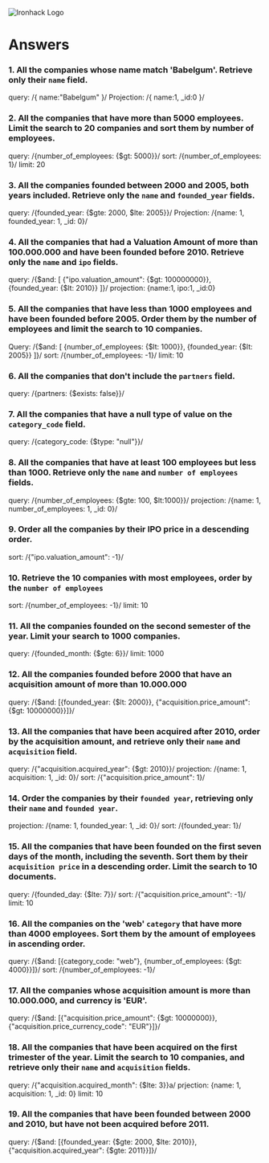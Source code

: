 ![Ironhack Logo](https://i.imgur.com/1QgrNNw.png)

# Answers

### 1. All the companies whose name match 'Babelgum'. Retrieve only their `name` field.

<!-- Your Code Goes Here -->

query: /{ name:"Babelgum" }/
Projection: /{ name:1, \_id:0 }/

### 2. All the companies that have more than 5000 employees. Limit the search to 20 companies and sort them by **number of employees**.

<!-- Your Code Goes Here -->

query: /{number_of_employees: {$gt: 5000}}/
sort: /{number_of_employees: 1}/
limit: 20

### 3. All the companies founded between 2000 and 2005, both years included. Retrieve only the `name` and `founded_year` fields.

<!-- Your Code Goes Here -->

query: /{founded_year: {$gte: 2000, $lte: 2005}}/
Projection: /{name: 1, founded_year: 1, \_id: 0}/

### 4. All the companies that had a Valuation Amount of more than 100.000.000 and have been founded before 2010. Retrieve only the `name` and `ipo` fields.

<!-- Your Code Goes Here -->

query: /{$and: [ {"ipo.valuation_amount": {$gt: 100000000}}, {founded_year: {$lt: 2010}} ]}/
projection: {name:1, ipo:1, \_id:0}

### 5. All the companies that have less than 1000 employees and have been founded before 2005. Order them by the number of employees and limit the search to 10 companies.

<!-- Your Code Goes Here -->

Query: /{$and: [ {number_of_employees: {$lt: 1000}}, {founded_year: {$lt: 2005}} ]}/
sort: /{number_of_employees: -1}/
limit: 10

### 6. All the companies that don't include the `partners` field.

<!-- Your Code Goes Here -->

query: /{partners: {$exists: false}}/

### 7. All the companies that have a null type of value on the `category_code` field.

<!-- Your Code Goes Here -->

query: /{category_code: {$type: "null"}}/

### 8. All the companies that have at least 100 employees but less than 1000. Retrieve only the `name` and `number of employees` fields.

<!-- Your Code Goes Here -->

query: /{number_of_employees: {$gte: 100, $lt:1000}}/
projection: /{name: 1, number_of_employees: 1, \_id: 0}/

### 9. Order all the companies by their IPO price in a descending order.

<!-- Your Code Goes Here -->

sort: /{"ipo.valuation_amount": -1}/

### 10. Retrieve the 10 companies with most employees, order by the `number of employees`

<!-- Your Code Goes Here -->

sort: /{number_of_employees: -1}/
limit: 10

### 11. All the companies founded on the second semester of the year. Limit your search to 1000 companies.

<!-- Your Code Goes Here -->

query: /{founded_month: {$gte: 6}}/
limit: 1000

### 12. All the companies founded before 2000 that have an acquisition amount of more than 10.000.000

<!-- Your Code Goes Here -->

query: /{$and: [{founded_year: {$lt: 2000}}, {"acquisition.price_amount": {$gt: 10000000}}]}/

### 13. All the companies that have been acquired after 2010, order by the acquisition amount, and retrieve only their `name` and `acquisition` field.

<!-- Your Code Goes Here -->

query: /{"acquisition.acquired_year": {$gt: 2010}}/
projection: /{name: 1, acquisition: 1, \_id: 0}/
sort: /{"acquisition.price_amount": 1}/

### 14. Order the companies by their `founded year`, retrieving only their `name` and `founded year`.

<!-- Your Code Goes Here -->

projection: /{name: 1, founded_year: 1, \_id: 0}/
sort: /{founded_year: 1}/

### 15. All the companies that have been founded on the first seven days of the month, including the seventh. Sort them by their `acquisition price` in a descending order. Limit the search to 10 documents.

<!-- Your Code Goes Here -->

query: /{founded_day: {$lte: 7}}/
sort: /{"acquisition.price_amount": -1}/
limit: 10

### 16. All the companies on the 'web' `category` that have more than 4000 employees. Sort them by the amount of employees in ascending order.

<!-- Your Code Goes Here -->

query: /{$and: [{category_code: "web"}, {number_of_employees: {$gt: 4000}}]}/
sort: /{number_of_employees: -1}/

### 17. All the companies whose acquisition amount is more than 10.000.000, and currency is 'EUR'.

<!-- Your Code Goes Here -->

query: /{$and: [{"acquisition.price_amount": {$gt: 10000000}}, {"acquisition.price_currency_code": "EUR"}]}/

### 18. All the companies that have been acquired on the first trimester of the year. Limit the search to 10 companies, and retrieve only their `name` and `acquisition` fields.

<!-- Your Code Goes Here -->

query: /{"acquisition.acquired_month": {$lte: 3}}a/
prjection: {name: 1, acquisition: 1, \_id: 0}
limit: 10

### 19. All the companies that have been founded between 2000 and 2010, but have not been acquired before 2011.

<!-- Your Code Goes Here -->

query: /{$and: [{founded_year: {$gte: 2000, $lte: 2010}}, {"acquisition.acquired_year": {$gte: 2011}}]}/
